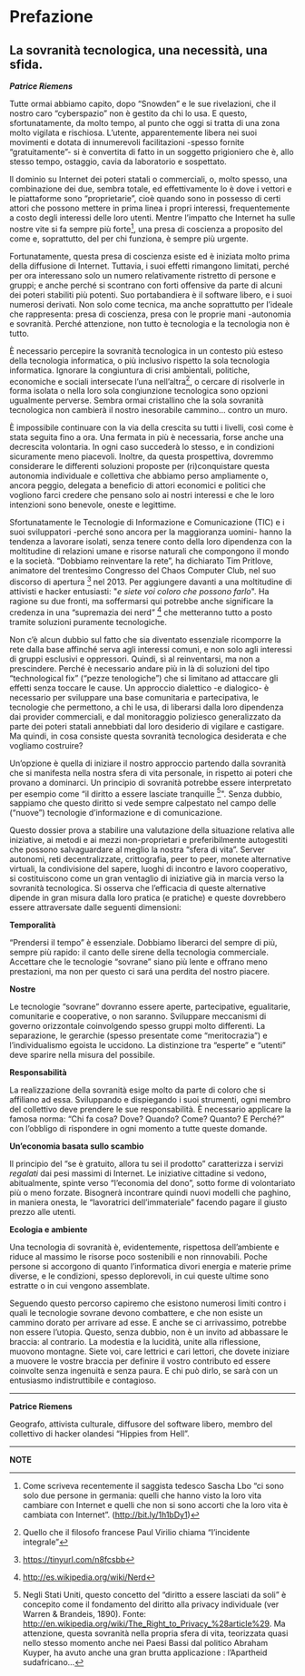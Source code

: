 **Prefazione**
===
**La sovranità tecnologica, una necessità, una sfida.**
---
***Patrice Riemens***

Tutte ormai abbiamo capito, dopo “Snowden” e le sue rivelazioni, che il nostro caro “cyberspazio” non è gestito da chi lo usa. E questo, sfortunatamente, da molto tempo, al punto che oggi si tratta di una zona molto vigilata e rischiosa. L’utente, apparentemente libera nei suoi movimenti e dotata di innumerevoli facilitazioni -spesso fornite “gratuitamente”- si è convertita di fatto in un soggetto prigioniero che è, allo stesso tempo, ostaggio, cavia da laboratorio e sospettato. 

Il dominio su Internet dei poteri statali o commerciali, o, molto spesso, una combinazione dei due, sembra totale, ed effettivamente lo è dove i vettori e le piattaforme sono “proprietarie”, cioè quando sono in possesso di certi attori che possono mettere in prima linea i propri interessi, frequentemente a costo degli interessi delle loro utenti. Mentre l’impatto che Internet ha sulle nostre vite si fa sempre più forte[^1], una presa di coscienza a proposito del come e, soprattutto, del per chi funziona, è sempre più urgente.

Fortunatamente, questa presa di coscienza esiste ed è iniziata molto prima della diffusione di Internet. Tuttavia, i suoi effetti rimangono limitati, perché per ora interessano solo un numero relativamente ristretto di persone e gruppi; e anche perché si scontrano con forti offensive da parte di alcuni dei poteri stabiliti più potenti. Suo portabandiera è il software libero, e i suoi numerosi derivati. Non solo come tecnica, ma anche soprattutto per l’ideale che rappresenta: presa di coscienza, presa con le proprie mani -autonomia e sovranità. Perché attenzione, non tutto è tecnologia e la tecnologia non è tutto. 

È necessario percepire la sovranità tecnologica in un contesto più esteso della tecnologia informatica, o più inclusivo rispetto la sola tecnologia informatica. Ignorare la congiuntura di crisi ambientali, politiche, economiche e sociali intersecate l’una nell’altra[^2], o cercare di risolverle in forma isolata o nella loro sola congiunzione tecnologica sono opzioni ugualmente perverse. Sembra ormai cristallino che la sola sovranità tecnologica non cambierà il nostro inesorabile cammino… contro un muro. 

È impossibile continuare con la via della crescita su tutti i livelli, così come è stata seguita fino a ora. Una fermata in più è necessaria, forse anche una decrescita volontaria. In ogni caso succederà lo stesso, e in condizioni sicuramente meno piacevoli. Inoltre, da questa prospettiva, dovremmo considerare le differenti soluzioni proposte per (ri)conquistare questa autonomia individuale e collettiva che abbiamo perso ampliamente o, ancora peggio, delegata a beneficio di attori economici e politici che vogliono farci credere che pensano solo ai nostri interessi e che le loro intenzioni sono benevole, oneste e legittime.

Sfortunatamente le Tecnologie di Informazione e Comunicazione (TIC) e i suoi sviluppatori -perché sono ancora per la maggioranza uomini- hanno la tendenza a lavorare isolati, senza tenere conto della loro dipendenza con la moltitudine di relazioni umane e risorse naturali che compongono il mondo e la società. “Dobbiamo reinventare la rete”, ha dichiarato Tim Pritlove, animatore del trentesimo Congresso del Chaos Computer Club, nel suo discorso di apertura [^3] nel 2013. Per aggiungere davanti a una moltitudine di attivisti e hacker entusiasti: "*e siete voi coloro che possono farlo*". Ha ragione su due fronti, ma soffermarsi qui potrebbe anche significare la credenza in una “supremazia dei nerd” [^4] che metteranno tutto a posto tramite soluzioni puramente tecnologiche. 

Non c’è alcun dubbio sul fatto che sia diventato essenziale ricomporre la rete dalla base affinché serva agli interessi comuni, e non solo agli interessi di gruppi esclusivi e oppressori. Quindi, sì al reinventarsi, ma non a prescindere. Perché è necessario andare più in là di soluzioni del tipo “technological fix” (“pezze tenologiche”) che si limitano ad attaccare gli effetti senza toccare le cause. Un approccio dialettico -e dialogico- è necessario per sviluppare una base comunitaria e partecipativa, le tecnologie che permettono, a chi le usa, di liberarsi dalla loro dipendenza dai provider commerciali, e dal monitoraggio poliziesco generalizzato da parte dei poteri statali annebbiati dal loro desiderio di vigilare e castigare. Ma quindi, in cosa consiste questa sovranità tecnologica desiderata e che vogliamo costruire? 

Un’opzione è quella di iniziare il nostro approccio partendo dalla sovranità che si manifesta nella nostra sfera di vita personale, in rispetto ai poteri che provano a dominarci. Un principio di sovranità potrebbe essere interpretato per esempio come “il diritto a essere lasciate tranquille [^5]". Senza dubbio, sappiamo che questo diritto si vede sempre calpestato nel campo delle (“nuove”) tecnologie d’informazione e di comunicazione. 

Questo dossier prova a stabilire una valutazione della situazione relativa alle iniziative, ai metodi e ai mezzi non-proprietari e preferibilmente autogestiti che possono salvaguardare al meglio la nostra “sfera di vita”. Server autonomi, reti decentralizzate, crittografia, peer to peer, monete alternative virtuali, la condivisione del sapere, luoghi di incontro e lavoro cooperativo, si costituiscono come un gran ventaglio di iniziative già in marcia verso la sovranità tecnologica. Si osserva che l’efficacia di queste alternative dipende in gran misura dalla loro pratica (e pratiche) e queste dovrebbero essere attraversate dalle seguenti dimensioni:

**Temporalità**

“Prendersi il tempo” è essenziale. Dobbiamo liberarci del sempre di più, sempre più rapido: il canto delle sirene della tecnologia commerciale. Accettare che le tecnologie “sovrane” siano più lente e offrano meno prestazioni, ma non per questo ci sará una perdita del nostro piacere. 

**Nostre**

Le tecnologie “sovrane” dovranno essere aperte, partecipative, egualitarie, comunitarie e cooperative, o non saranno. 
Sviluppare meccanismi di governo orizzontale coinvolgendo spesso gruppi molto differenti. La separazione, le gerarchie (spesso presentate come “meritocrazia”) e l’individualismo egoista le uccidono. La distinzione tra “esperte” e “utenti” deve sparire nella misura del possibile.

**Responsabilità**

La realizzazione della sovranità esige molto da parte di coloro che si affiliano ad essa. Sviluppando e dispiegando i suoi strumenti, ogni membro del collettivo deve prendere le sue responsabilità. È necessario applicare la famosa norma:
“Chi fa cosa? Dove? Quando? Come? Quanto? E Perché?” con l’obbligo di rispondere in ogni momento a tutte queste domande.

**Un’economia basata sullo scambio**

Il principio del “se è gratuito, allora tu sei il prodotto” caratterizza i servizi *regalati* dai pesi massimi di Internet. Le iniziative cittadine si vedono, abitualmente, spinte verso “l’economia del dono”, sotto forme di volontariato più o meno forzate. Bisognerà incontrare quindi nuovi modelli che paghino, in maniera onesta, le “lavoratrici dell’immateriale” facendo pagare il giusto prezzo alle utenti.

**Ecologia e ambiente**

Una tecnologia di sovranità è, evidentemente, rispettosa dell’ambiente e riduce al massimo le risorse poco sostenibili e non rinnovabili. Poche persone si accorgono di quanto l’informatica divori energia e materie prime diverse, e le condizioni, spesso deplorevoli, in cui queste ultime sono estratte o in cui vengono assemblate. 

Seguendo questo percorso capiremo che esistono numerosi limiti contro i quali le tecnologie sovrane devono combattere, e che non esiste un cammino dorato per arrivare ad esse. E anche se ci arrivassimo, potrebbe non essere l’utopia. Questo, senza dubbio, non è un invito ad abbassare le braccia: al contrario. La modestia e la lucidità, unite alla riflessione, muovono montagne. Siete voi, care lettrici e cari lettori, che dovete iniziare a muovere le vostre braccia per definire il vostro contributo ed essere coinvolte senza ingenuità e senza paura. E chi può dirlo, se sarà con un entusiasmo indistruttibile e contagioso.

---

**Patrice Riemens**

Geografo, attivista culturale, diffusore del software libero, membro del collettivo di hacker olandesi “Hippies from Hell”.

---

**NOTE**

[^1]: Come scriveva recentemente il saggista tedesco Sascha Lbo “ci sono solo due persone in germania: quelli che hanno visto la loro vita cambiare con Internet e quelli che non si sono accorti che la loro vita è cambiata con Internet”. (http://bit.ly/1h1bDy1)

[^2]: Quello che il filosofo francese Paul Virilio chiama “l’incidente integrale”

[^3]: https://tinyurl.com/n8fcsbb

[^4]: http://es.wikipedia.org/wiki/Nerd

[^5]: Negli Stati Uniti, questo concetto del “diritto a essere lasciati da soli” è concepito come il fondamento del diritto alla privacy individuale (ver Warren & Brandeis, 1890). Fonte: http://en.wikipedia.org/wiki/The_Right_to_Privacy_%28article%29. Ma attenzione, questa sovranità nella propria sfera di vita, teorizzata quasi nello stesso momento anche nei Paesi Bassi dal politico Abraham Kuyper, ha avuto anche una gran brutta applicazione : l’Apartheid sudafricano... 

[^6]: Fonte: http://fr.wikipedia.org/wiki/QQOQCCP 

